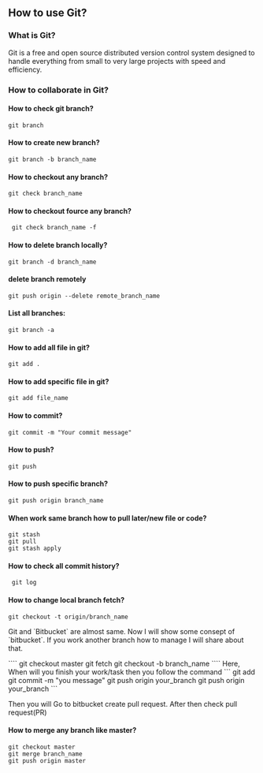 ## How to use Git?
### What is Git?

<p>Git is a free and open source distributed version control system designed to handle everything from small to very large projects with speed and efficiency.</p>

### How to collaborate in Git?

#### How to check git branch?
``` git branch ```

#### How to create new branch?
``` git branch -b branch_name ```

#### How to checkout any branch?
``` git check branch_name ```

#### How to checkout fource any branch?
``` git check branch_name -f```

#### How to delete branch locally?
``` git branch -d branch_name ```

#### delete branch remotely
```git push origin --delete remote_branch_name```

#### List all branches:
``` git branch -a ```

#### How to add all file in git?
``` git add . ```

#### How to add specific file in git?
``` git add file_name ```

#### How to commit?
``` git commit -m "Your commit message" ```

#### How to push?
``` git push ```

#### How to push specific branch?
``` git push origin branch_name ```

#### When work same branch how to pull later/new file or code?
````
git stash
git pull
git stash apply
````
#### How to check all commit history?
``` git log```


#### How to change local branch fetch?
``` git checkout -t origin/branch_name ```


<p> Git and `Bitbucket` are almost same. Now I will show some consept of `bitbucket`. If you work another branch how to manage I will share about that.</p>
````
git checkout master
git fetch
git checkout -b branch_name
````
Here, When will you finish your work/task then you follow the command
```
git add 
git commit -m "you message"
git push origin your_branch
git push origin your_branch
```

Then you will Go to bitbucket create pull request. After then check pull request(PR)

#### How to merge any branch like master?
```
git checkout master
git merge branch_name
git push origin master
```


